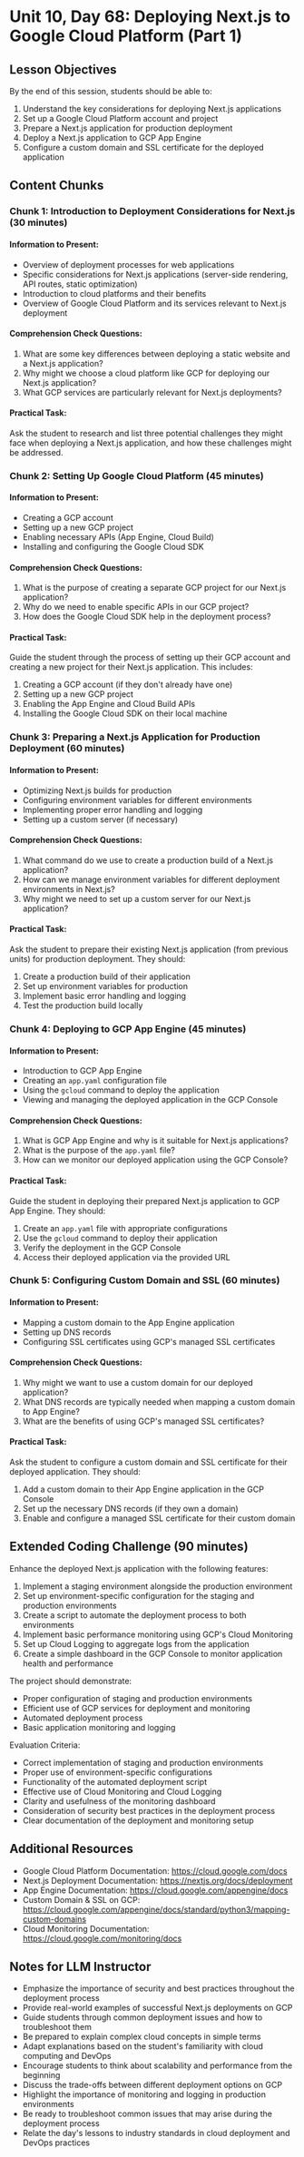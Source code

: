 # Unit 10, Day 68: Deploying Next.js to Google Cloud Platform (Part 1)

## Lesson Objectives
By the end of this session, students should be able to:
1. Understand the key considerations for deploying Next.js applications
2. Set up a Google Cloud Platform account and project
3. Prepare a Next.js application for production deployment
4. Deploy a Next.js application to GCP App Engine
5. Configure a custom domain and SSL certificate for the deployed application

## Content Chunks

### Chunk 1: Introduction to Deployment Considerations for Next.js (30 minutes)

#### Information to Present:
- Overview of deployment processes for web applications
- Specific considerations for Next.js applications (server-side rendering, API routes, static optimization)
- Introduction to cloud platforms and their benefits
- Overview of Google Cloud Platform and its services relevant to Next.js deployment

#### Comprehension Check Questions:
1. What are some key differences between deploying a static website and a Next.js application?
2. Why might we choose a cloud platform like GCP for deploying our Next.js application?
3. What GCP services are particularly relevant for Next.js deployments?

#### Practical Task:
Ask the student to research and list three potential challenges they might face when deploying a Next.js application, and how these challenges might be addressed.

### Chunk 2: Setting Up Google Cloud Platform (45 minutes)

#### Information to Present:
- Creating a GCP account
- Setting up a new GCP project
- Enabling necessary APIs (App Engine, Cloud Build)
- Installing and configuring the Google Cloud SDK

#### Comprehension Check Questions:
1. What is the purpose of creating a separate GCP project for our Next.js application?
2. Why do we need to enable specific APIs in our GCP project?
3. How does the Google Cloud SDK help in the deployment process?

#### Practical Task:
Guide the student through the process of setting up their GCP account and creating a new project for their Next.js application. This includes:
1. Creating a GCP account (if they don't already have one)
2. Setting up a new GCP project
3. Enabling the App Engine and Cloud Build APIs
4. Installing the Google Cloud SDK on their local machine

### Chunk 3: Preparing a Next.js Application for Production Deployment (60 minutes)

#### Information to Present:
- Optimizing Next.js builds for production
- Configuring environment variables for different environments
- Implementing proper error handling and logging
- Setting up a custom server (if necessary)

#### Comprehension Check Questions:
1. What command do we use to create a production build of a Next.js application?
2. How can we manage environment variables for different deployment environments in Next.js?
3. Why might we need to set up a custom server for our Next.js application?

#### Practical Task:
Ask the student to prepare their existing Next.js application (from previous units) for production deployment. They should:
1. Create a production build of their application
2. Set up environment variables for production
3. Implement basic error handling and logging
4. Test the production build locally

### Chunk 4: Deploying to GCP App Engine (45 minutes)

#### Information to Present:
- Introduction to GCP App Engine
- Creating an `app.yaml` configuration file
- Using the `gcloud` command to deploy the application
- Viewing and managing the deployed application in the GCP Console

#### Comprehension Check Questions:
1. What is GCP App Engine and why is it suitable for Next.js applications?
2. What is the purpose of the `app.yaml` file?
3. How can we monitor our deployed application using the GCP Console?

#### Practical Task:
Guide the student in deploying their prepared Next.js application to GCP App Engine. They should:
1. Create an `app.yaml` file with appropriate configurations
2. Use the `gcloud` command to deploy their application
3. Verify the deployment in the GCP Console
4. Access their deployed application via the provided URL

### Chunk 5: Configuring Custom Domain and SSL (60 minutes)

#### Information to Present:
- Mapping a custom domain to the App Engine application
- Setting up DNS records
- Configuring SSL certificates using GCP's managed SSL certificates

#### Comprehension Check Questions:
1. Why might we want to use a custom domain for our deployed application?
2. What DNS records are typically needed when mapping a custom domain to App Engine?
3. What are the benefits of using GCP's managed SSL certificates?

#### Practical Task:
Ask the student to configure a custom domain and SSL certificate for their deployed application. They should:
1. Add a custom domain to their App Engine application in the GCP Console
2. Set up the necessary DNS records (if they own a domain)
3. Enable and configure a managed SSL certificate for their custom domain

## Extended Coding Challenge (90 minutes)

Enhance the deployed Next.js application with the following features:

1. Implement a staging environment alongside the production environment
2. Set up environment-specific configuration for the staging and production environments
3. Create a script to automate the deployment process to both environments
4. Implement basic performance monitoring using GCP's Cloud Monitoring
5. Set up Cloud Logging to aggregate logs from the application
6. Create a simple dashboard in the GCP Console to monitor application health and performance

The project should demonstrate:
- Proper configuration of staging and production environments
- Efficient use of GCP services for deployment and monitoring
- Automated deployment process
- Basic application monitoring and logging

Evaluation Criteria:
- Correct implementation of staging and production environments
- Proper use of environment-specific configurations
- Functionality of the automated deployment script
- Effective use of Cloud Monitoring and Cloud Logging
- Clarity and usefulness of the monitoring dashboard
- Consideration of security best practices in the deployment process
- Clear documentation of the deployment and monitoring setup

## Additional Resources
- Google Cloud Platform Documentation: https://cloud.google.com/docs
- Next.js Deployment Documentation: https://nextjs.org/docs/deployment
- App Engine Documentation: https://cloud.google.com/appengine/docs
- Custom Domain & SSL on GCP: https://cloud.google.com/appengine/docs/standard/python3/mapping-custom-domains
- Cloud Monitoring Documentation: https://cloud.google.com/monitoring/docs

## Notes for LLM Instructor
- Emphasize the importance of security and best practices throughout the deployment process
- Provide real-world examples of successful Next.js deployments on GCP
- Guide students through common deployment issues and how to troubleshoot them
- Be prepared to explain complex cloud concepts in simple terms
- Adapt explanations based on the student's familiarity with cloud computing and DevOps
- Encourage students to think about scalability and performance from the beginning
- Discuss the trade-offs between different deployment options on GCP
- Highlight the importance of monitoring and logging in production environments
- Be ready to troubleshoot common issues that may arise during the deployment process
- Relate the day's lessons to industry standards in cloud deployment and DevOps practices

